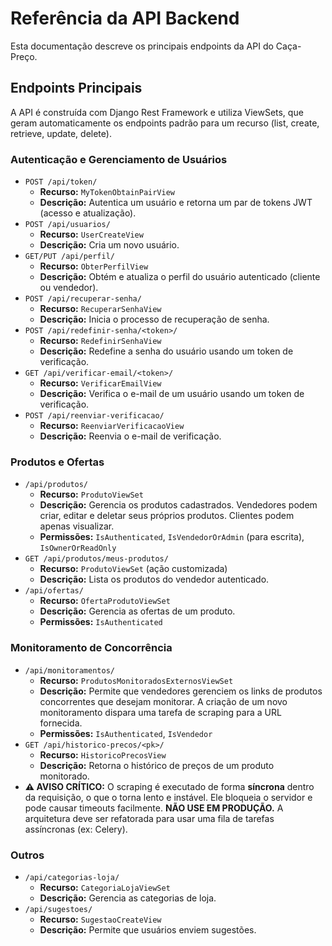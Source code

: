 # Referência da API Backend

Esta documentação descreve os principais endpoints da API do Caça-Preço.

## Endpoints Principais

A API é construída com Django Rest Framework e utiliza ViewSets, que geram automaticamente os endpoints padrão para um recurso (list, create, retrieve, update, delete).

### Autenticação e Gerenciamento de Usuários

-   `POST /api/token/`
    -   **Recurso:** `MyTokenObtainPairView`
    -   **Descrição:** Autentica um usuário e retorna um par de tokens JWT (acesso e atualização).
-   `POST /api/usuarios/`
    -   **Recurso:** `UserCreateView`
    -   **Descrição:** Cria um novo usuário.
-   `GET/PUT /api/perfil/`
    -   **Recurso:** `ObterPerfilView`
    -   **Descrição:** Obtém e atualiza o perfil do usuário autenticado (cliente ou vendedor).
-   `POST /api/recuperar-senha/`
    -   **Recurso:** `RecuperarSenhaView`
    -   **Descrição:** Inicia o processo de recuperação de senha.
-   `POST /api/redefinir-senha/<token>/`
    -   **Recurso:** `RedefinirSenhaView`
    -   **Descrição:** Redefine a senha do usuário usando um token de verificação.
-   `GET /api/verificar-email/<token>/`
    -   **Recurso:** `VerificarEmailView`
    -   **Descrição:** Verifica o e-mail de um usuário usando um token de verificação.
-   `POST /api/reenviar-verificacao/`
    -   **Recurso:** `ReenviarVerificacaoView`
    -   **Descrição:** Reenvia o e-mail de verificação.

### Produtos e Ofertas

-   `/api/produtos/`
    -   **Recurso:** `ProdutoViewSet`
    -   **Descrição:** Gerencia os produtos cadastrados. Vendedores podem criar, editar e deletar seus próprios produtos. Clientes podem apenas visualizar.
    -   **Permissões:** `IsAuthenticated`, `IsVendedorOrAdmin` (para escrita), `IsOwnerOrReadOnly`
-   `GET /api/produtos/meus-produtos/`
    -   **Recurso:** `ProdutoViewSet` (ação customizada)
    -   **Descrição:** Lista os produtos do vendedor autenticado.
-   `/api/ofertas/`
    -   **Recurso:** `OfertaProdutoViewSet`
    -   **Descrição:** Gerencia as ofertas de um produto.
    -   **Permissões:** `IsAuthenticated`

### Monitoramento de Concorrência

-   `/api/monitoramentos/`
    -   **Recurso:** `ProdutosMonitoradosExternosViewSet`
    -   **Descrição:** Permite que vendedores gerenciem os links de produtos concorrentes que desejam monitorar. A criação de um novo monitoramento dispara uma tarefa de scraping para a URL fornecida.
    -   **Permissões:** `IsAuthenticated`, `IsVendedor`
-   `GET /api/historico-precos/<pk>/`
    -   **Recurso:** `HistoricoPrecosView`
    -   **Descrição:** Retorna o histórico de preços de um produto monitorado.
-   **⚠️ AVISO CRÍTICO:** O scraping é executado de forma **síncrona** dentro da requisição, o que o torna lento e instável. Ele bloqueia o servidor e pode causar timeouts facilmente. **NÃO USE EM PRODUÇÃO.** A arquitetura deve ser refatorada para usar uma fila de tarefas assíncronas (ex: Celery).

### Outros

-   `/api/categorias-loja/`
    -   **Recurso:** `CategoriaLojaViewSet`
    -   **Descrição:** Gerencia as categorias de loja.
-   `/api/sugestoes/`
    -   **Recurso:** `SugestaoCreateView`
    -   **Descrição:** Permite que usuários enviem sugestões.
